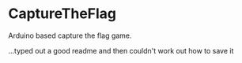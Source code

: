 # CaptureTheFlag
Arduino based capture the flag game.

...typed out a good readme and then couldn't work out how to save it

